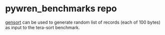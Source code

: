 # pywren_benchmarks repo

[gensort](http://www.ordinal.com/gensort.html) can be used to generate random list of records (each of 100 bytes) as input to the tera-sort benchmark. 

